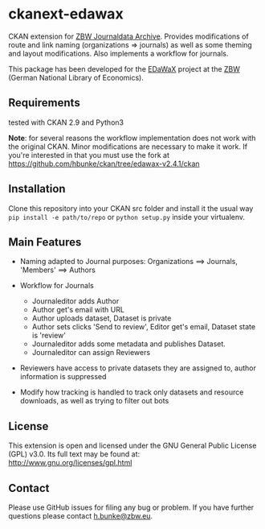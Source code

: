 # ckanext-edawax
CKAN extension for [ZBW Journaldata Archive](http://journaldata.zbw.eu). Provides
modifications of route and link naming (organizations => journals) as well as some theming
and layout modifications. Also implements a workflow for journals.

This package has been developed for the [EDaWaX](http://http://www.edawax.de/) project at
the [ZBW](http://zbw.eu) (German National Library of Economics).


## Requirements
tested with CKAN 2.9 and Python3

**Note**:
for several reasons the workflow implementation does not work with the original CKAN.
Minor modifications are necessary to make it work. If you're interested in that you must
use the fork at https://github.com/hbunke/ckan/tree/edawax-v2.4.1/ckan


## Installation
Clone this repository into your CKAN src folder and install it the usual way `pip install
-e path/to/repo` or `python setup.py` inside your virtualenv.

## Main Features
-   Naming adapted to Journal purposes: Organizations ==> Journals, 'Members' ==> Authors

-   Workflow for Journals
    -   Journaleditor adds Author
    -   Author get's email with URL
    -   Author uploads dataset, Dataset is private
    -   Author sets clicks 'Send to review', Editor get's email, Dataset state is 'review'
    -   Journaleditor adds some metadata and publishes Dataset.
    -   Journaleditor can assign Reviewers
-   Reviewers have access to private datasets they are assigned to, author information is suppressed

-   Modify how tracking is handled to track only datasets and resource downloads, as well as trying to filter out bots

## License
This extension is open and licensed under the GNU General Public License (GPL)
v3.0. Its full text may be found at: http://www.gnu.org/licenses/gpl.html

## Contact
Please use GitHub issues for filing any bug or problem. If you have further questions
please contact h.bunke@zbw.eu.
